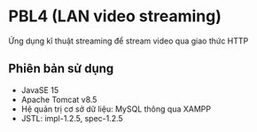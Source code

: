 # PBL4 (LAN video streaming)
Ứng dụng kĩ thuật streaming để stream video qua giao thức HTTP
## Phiên bản sử dụng
* JavaSE 15
* Apache Tomcat v8.5
* Hệ quản trị cơ sở dữ liệu: MySQL thông qua XAMPP
* JSTL: impl-1.2.5, spec-1.2.5
